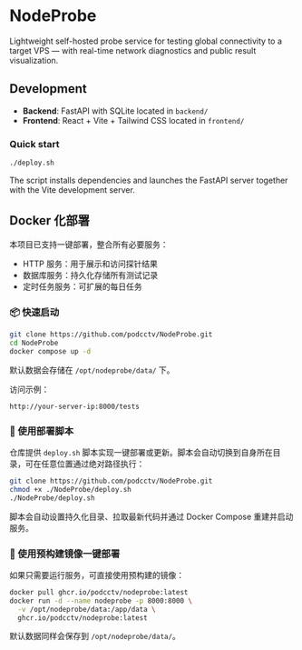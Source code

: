 # NodeProbe

Lightweight self-hosted probe service for testing global connectivity to a target VPS — with real-time network diagnostics and public result visualization.

## Development

- **Backend**: FastAPI with SQLite located in `backend/`
- **Frontend**: React + Vite + Tailwind CSS located in `frontend/`

### Quick start

```bash
./deploy.sh
```

The script installs dependencies and launches the FastAPI server together with the Vite development server.

## Docker 化部署

本项目已支持一键部署，整合所有必要服务：

- HTTP 服务：用于展示和访问探针结果
- 数据库服务：持久化存储所有测试记录
- 定时任务服务：可扩展的每日任务

### 📦 快速启动

```bash
git clone https://github.com/podcctv/NodeProbe.git
cd NodeProbe
docker compose up -d
```

默认数据会存储在 `/opt/nodeprobe/data/` 下。

访问示例：

```
http://your-server-ip:8000/tests
```

### 🚀 使用部署脚本

仓库提供 `deploy.sh` 脚本实现一键部署或更新。脚本会自动切换到自身所在目录，可在任意位置通过绝对路径执行：

```bash
git clone https://github.com/podcctv/NodeProbe.git
chmod +x ./NodeProbe/deploy.sh
./NodeProbe/deploy.sh
```

脚本会自动设置持久化目录、拉取最新代码并通过 Docker Compose 重建并启动服务。

### 🐳 使用预构建镜像一键部署

如果只需要运行服务，可直接使用预构建的镜像：

```bash
docker pull ghcr.io/podcctv/nodeprobe:latest
docker run -d --name nodeprobe -p 8000:8000 \
  -v /opt/nodeprobe/data:/app/data \
  ghcr.io/podcctv/nodeprobe:latest
```

默认数据同样会保存到 `/opt/nodeprobe/data/`。
